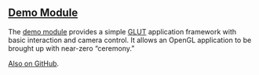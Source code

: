 ## [Demo Module][demo]

The [demo module][demo] provides a simple [GLUT][] application framework with basic interaction and camera control. It allows an OpenGL application to be brought up with near-zero &ldquo;ceremony.&rdquo;

[Also on GitHub][git].

[demo]: util3d/demo.html
[glut]: http://www.opengl.org/resources/libraries/glut/
[git]:  https://github.com/rlk/util3d